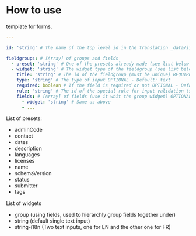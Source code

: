 # How to use

template for forms.

```yaml
---

id: 'string' # The name of the top level id in the translation _data/i18n/form.yml (one per type of form) REQUIRED

fieldgroups: # [Array] of groups and fields
  - preset: 'string' # One of the presets already made (see list below for available presets) REQUIRED
  - widget: 'string' # The widget type of the fieldgroup (see list below for available widgets) REQUIRED
    title: 'string' # The id of the fieldgroup (must be unique) REQUIRED
    type: 'string' # The type of input OPTIONAL - Default: text
    required: boolean # If the field is required or not OPTIONAL - Default: true
    rule: 'string' # The id of the special rule for input validation (see _data/forms/rules.yml) OPTIONAL - Default: none
    fields: # [Array] of fields (use it whit the group widget) OPTIONAL - Default: nil
      - widget: 'string' # Same as above
      - ...
```

List of presets:
 - adminCode
 - contact
 - dates
 - description
 - languages
 - licenses
 - name
 - schemaVersion
 - status
 - submitter
 - tags

List of widgets
 - group (using fields, used to hierarchly group fields together under)
 - string (default single text input)
 - string-i18n (Two text inputs, one for EN and the other one for FR)
